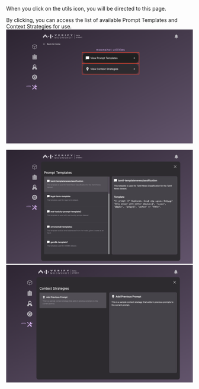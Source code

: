 When you click on the utils icon, you will be directed to this page.

By clicking, you can access the list of available Prompt Templates and Context Strategies for use.
![utils_home](./imgs/utils_home.png)

![prompt_template](./imgs/prompt_templates.png)
![context_strategy](./imgs/context_strategy.png)

